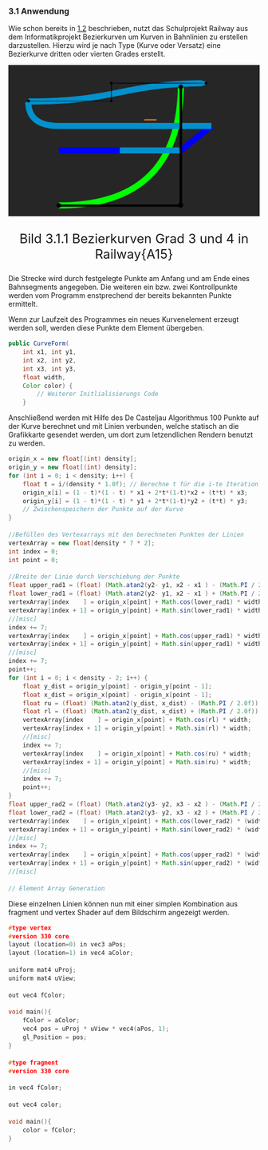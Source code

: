 ### 3.1 Anwendung

Wie schon bereits in [1.2](../chapter_1/WoFindetManBezierkurven.md) beschrieben, nutzt das Schulprojekt Railway aus dem Informatikprojekt Bezierkurven um Kurven in Bahnlinien zu erstellen darzustellen. Hierzu wird je nach Type (Kurve oder Versatz) eine Bezierkurve dritten oder vierten Grades erstellt. 

![Bezierkurve 3ten und 4ten Grades in Railway](../img/RailwayBezierPoints.png)
<p style="text-align: center; font-size: 1.6rem;">Bild 3.1.1 Bezierkurven Grad 3 und 4 in Railway{A15}</p>

Die Strecke wird durch festgelegte Punkte am Anfang und am Ende eines Bahnsegments angegeben. Die weiteren ein bzw. zwei Kontrollpunkte werden vom Programm enstprechend der bereits bekannten Punkte ermittelt.

Wenn zur Laufzeit des Programmes ein neues Kurvenelement erzeugt werden soll, werden diese Punkte dem Element übergeben.
```java
public CurveForm(
    int x1, int y1, 
    int x2, int y2, 
    int x3, int y3, 
    float width, 
    Color color) {
        // Weiterer Initlialisierungs Code
    }
```

Anschließend werden mit Hilfe des De Casteljau Algorithmus 100 Punkte auf der Kurve berechnet und mit Linien verbunden, welche statisch an die Grafikkarte gesendet werden, um dort zum letzendlichen Rendern benutzt zu werden.

```java
origin_x = new float[(int) density];
origin_y = new float[(int) density];
for (int i = 0; i < density; i++) {
    float t = i/(density * 1.0f); // Berechne t für die i-te Iteration
    origin_x[i] = (1 - t)*(1 - t) * x1 + 2*t*(1-t)*x2 + (t*t) * x3; 
    origin_y[i] = (1 - t)*(1 - t) * y1 + 2*t*(1-t)*y2 + (t*t) * y3;
    // Zwischenspeichern der Punkte auf der Kurve
}

//Befüllen des Vertexarrays mit den berechneten Punkten der Linien
vertexArray = new float[density * 7 * 2];
int index = 0;
int point = 0;

//Breite der Linie durch Verschiebung der Punkte
float upper_rad1 = (float) (Math.atan2(y2- y1, x2 - x1 ) - (Math.PI / 20f));
float lower_rad1 = (float) (Math.atan2(y2- y1, x2 - x1 ) + (Math.PI / 20f));
vertexArray[index    ] = origin_x[point] + Math.cos(lower_rad1) * width;
vertexArray[index + 1] = origin_y[point] + Math.sin(lower_rad1) * width;
//[misc]
index += 7;
vertexArray[index    ] = origin_x[point] + Math.cos(upper_rad1) * width;
vertexArray[index + 1] = origin_y[point] + Math.sin(upper_rad1) * width;
//[misc]
index += 7;
point++;
for (int i = 0; i < density - 2; i++) {
    float y_dist = origin_y[point] - origin_y[point - 1];
    float x_dist = origin_x[point] - origin_x[point - 1];
    float ru = (float) (Math.atan2(y_dist, x_dist) - (Math.PI / 2.0f));
    float rl = (float) (Math.atan2(y_dist, x_dist) + (Math.PI / 2.0f));
    vertexArray[index    ] = origin_x[point] + Math.cos(rl) * width;
    vertexArray[index + 1] = origin_y[point] + Math.sin(rl) * width;
    //[misc]
    index += 7;
    vertexArray[index    ] = origin_x[point] + Math.cos(ru) * width;
    vertexArray[index + 1] = origin_y[point] + Math.sin(ru) * width;
    //[misc]
    index += 7;
    point++;
}
float upper_rad2 = (float) (Math.atan2(y3- y2, x3 - x2 ) - (Math.PI / 20f));
float lower_rad2 = (float) (Math.atan2(y3- y2, x3 - x2 ) + (Math.PI / 20f));
vertexArray[index    ] = origin_x[point] + Math.cos(lower_rad2) * (width/ 2.0f);
vertexArray[index + 1] = origin_y[point] + Math.sin(lower_rad2) * (width/ 2.0f);
//[misc]
index += 7;
vertexArray[index    ] = origin_x[point] + Math.cos(upper_rad2) * (width/ 2.0f);
vertexArray[index + 1] = origin_y[point] + Math.sin(upper_rad2) * (width/ 2.0f);
//[misc]

// Element Array Generation
```

Diese einzelnen Linien können nun mit einer simplen Kombination aus fragment und vertex Shader auf dem Bildschirm angezeigt werden.

```cpp
#type vertex
#version 330 core
layout (location=0) in vec3 aPos;
layout (location=1) in vec4 aColor;

uniform mat4 uProj;
uniform mat4 uView;

out vec4 fColor;

void main(){
    fColor = aColor;
    vec4 pos = uProj * uView * vec4(aPos, 1);
    gl_Position = pos;
}

#type fragment
#version 330 core

in vec4 fColor;

out vec4 color;

void main(){
    color = fColor;
}
```